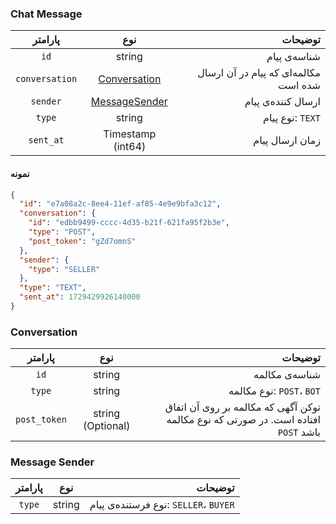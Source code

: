 ### Chat Message

|    پارامتر     |               نوع                |                               توضیحات |
|:--------------:|:--------------------------------:|--------------------------------------:|
|      `id`      |              string              |                          شناسه‌ی پیام |
| `conversation` |  [Conversation](#conversation)   | مکالمه‌ای که پیام در آن ارسال شده است |
|    `sender`    | [MessageSender](#message-sender) |                    ارسال کننده‌ی پیام |
|     `type`     |              string              |                      نوع پیام: `TEXT` |
|   `sent_at`    |        Timestamp (int64)         |                       زمان ارسال پیام |

#### نمونه

```json
{
  "id": "e7a08a2c-8ee4-11ef-af85-4e9e9bfa3c12",
  "conversation": {
    "id": "edbb9499-cccc-4d35-b21f-621fa95f2b3e",
    "type": "POST",
    "post_token": "gZd7omnS"
  },
  "sender": {
    "type": "SELLER"
  },
  "type": "TEXT",
  "sent_at": 1729429926140000
}
```

### Conversation

|   پارامتر    |        نوع        |                                                                            توضیحات |
|:------------:|:-----------------:|-----------------------------------------------------------------------------------:|
|     `id`     |      string       |                                                                     شناسه‌ی مکالمه |
|    `type`    |      string       |                                                          نوع مکالمه: `POST`، `BOT` |
| `post_token` | string (Optional) | توکن آگهی که مکالمه بر روی آن اتفاق افتاده است. در صورتی که نوع مکالمه `POST` باشد |

### Message Sender

| پارامتر |  نوع   |                               توضیحات |
|:-------:|:------:|--------------------------------------:|
| `type`  | string | نوع فرستنده‌ی پیام: `SELLER`، `BUYER` |
